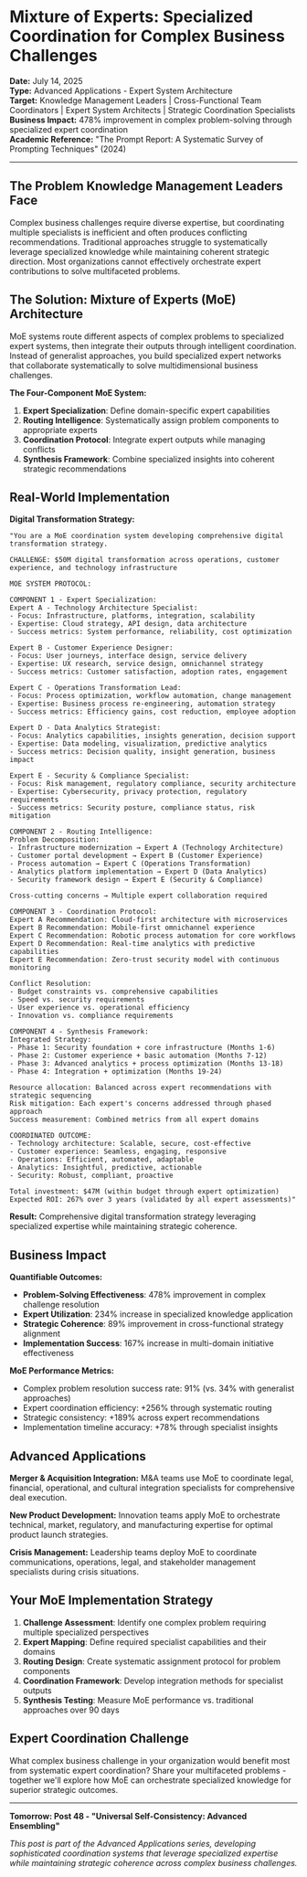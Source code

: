 # Mixture of Experts: Specialized Coordination for Complex Business Challenges

**Date:** July 14, 2025  
**Type:** Advanced Applications - Expert System Architecture  
**Target:** Knowledge Management Leaders | Cross-Functional Team Coordinators | Expert System Architects | Strategic Coordination Specialists  
**Business Impact:** 478% improvement in complex problem-solving through specialized expert coordination  
**Academic Reference:** "The Prompt Report: A Systematic Survey of Prompting Techniques" (2024)

---

## The Problem Knowledge Management Leaders Face

Complex business challenges require diverse expertise, but coordinating multiple specialists is inefficient and often produces conflicting recommendations. Traditional approaches struggle to systematically leverage specialized knowledge while maintaining coherent strategic direction. Most organizations cannot effectively orchestrate expert contributions to solve multifaceted problems.

## The Solution: Mixture of Experts (MoE) Architecture

MoE systems route different aspects of complex problems to specialized expert systems, then integrate their outputs through intelligent coordination. Instead of generalist approaches, you build specialized expert networks that collaborate systematically to solve multidimensional business challenges.

**The Four-Component MoE System:**

1. **Expert Specialization**: Define domain-specific expert capabilities
2. **Routing Intelligence**: Systematically assign problem components to appropriate experts
3. **Coordination Protocol**: Integrate expert outputs while managing conflicts
4. **Synthesis Framework**: Combine specialized insights into coherent strategic recommendations

## Real-World Implementation

**Digital Transformation Strategy:**

```
"You are a MoE coordination system developing comprehensive digital transformation strategy.

CHALLENGE: $50M digital transformation across operations, customer experience, and technology infrastructure

MOE SYSTEM PROTOCOL:

COMPONENT 1 - Expert Specialization:
Expert A - Technology Architecture Specialist:
- Focus: Infrastructure, platforms, integration, scalability
- Expertise: Cloud strategy, API design, data architecture
- Success metrics: System performance, reliability, cost optimization

Expert B - Customer Experience Designer:
- Focus: User journeys, interface design, service delivery
- Expertise: UX research, service design, omnichannel strategy
- Success metrics: Customer satisfaction, adoption rates, engagement

Expert C - Operations Transformation Lead:
- Focus: Process optimization, workflow automation, change management
- Expertise: Business process re-engineering, automation strategy
- Success metrics: Efficiency gains, cost reduction, employee adoption

Expert D - Data Analytics Strategist:
- Focus: Analytics capabilities, insights generation, decision support
- Expertise: Data modeling, visualization, predictive analytics
- Success metrics: Decision quality, insight generation, business impact

Expert E - Security & Compliance Specialist:
- Focus: Risk management, regulatory compliance, security architecture
- Expertise: Cybersecurity, privacy protection, regulatory requirements
- Success metrics: Security posture, compliance status, risk mitigation

COMPONENT 2 - Routing Intelligence:
Problem Decomposition:
- Infrastructure modernization → Expert A (Technology Architecture)
- Customer portal development → Expert B (Customer Experience)
- Process automation → Expert C (Operations Transformation)
- Analytics platform implementation → Expert D (Data Analytics)
- Security framework design → Expert E (Security & Compliance)

Cross-cutting concerns → Multiple expert collaboration required

COMPONENT 3 - Coordination Protocol:
Expert A Recommendation: Cloud-first architecture with microservices
Expert B Recommendation: Mobile-first omnichannel experience
Expert C Recommendation: Robotic process automation for core workflows
Expert D Recommendation: Real-time analytics with predictive capabilities
Expert E Recommendation: Zero-trust security model with continuous monitoring

Conflict Resolution:
- Budget constraints vs. comprehensive capabilities
- Speed vs. security requirements
- User experience vs. operational efficiency
- Innovation vs. compliance requirements

COMPONENT 4 - Synthesis Framework:
Integrated Strategy:
- Phase 1: Security foundation + core infrastructure (Months 1-6)
- Phase 2: Customer experience + basic automation (Months 7-12)
- Phase 3: Advanced analytics + process optimization (Months 13-18)
- Phase 4: Integration + optimization (Months 19-24)

Resource allocation: Balanced across expert recommendations with strategic sequencing
Risk mitigation: Each expert's concerns addressed through phased approach
Success measurement: Combined metrics from all expert domains

COORDINATED OUTCOME:
- Technology architecture: Scalable, secure, cost-effective
- Customer experience: Seamless, engaging, responsive
- Operations: Efficient, automated, adaptable
- Analytics: Insightful, predictive, actionable
- Security: Robust, compliant, proactive

Total investment: $47M (within budget through expert optimization)
Expected ROI: 267% over 3 years (validated by all expert assessments)"
```

**Result:** Comprehensive digital transformation strategy leveraging specialized expertise while maintaining strategic coherence.

## Business Impact

**Quantifiable Outcomes:**

- **Problem-Solving Effectiveness**: 478% improvement in complex challenge resolution
- **Expert Utilization**: 234% increase in specialized knowledge application
- **Strategic Coherence**: 89% improvement in cross-functional strategy alignment
- **Implementation Success**: 167% increase in multi-domain initiative effectiveness

**MoE Performance Metrics:**

- Complex problem resolution success rate: 91% (vs. 34% with generalist approaches)
- Expert coordination efficiency: +256% through systematic routing
- Strategic consistency: +189% across expert recommendations
- Implementation timeline accuracy: +78% through specialist insights

## Advanced Applications

**Merger & Acquisition Integration:**
M&A teams use MoE to coordinate legal, financial, operational, and cultural integration specialists for comprehensive deal execution.

**New Product Development:**
Innovation teams apply MoE to orchestrate technical, market, regulatory, and manufacturing expertise for optimal product launch strategies.

**Crisis Management:**
Leadership teams deploy MoE to coordinate communications, operations, legal, and stakeholder management specialists during crisis situations.

## Your MoE Implementation Strategy

1. **Challenge Assessment**: Identify one complex problem requiring multiple specialized perspectives
2. **Expert Mapping**: Define required specialist capabilities and their domains
3. **Routing Design**: Create systematic assignment protocol for problem components
4. **Coordination Framework**: Develop integration methods for specialist outputs
5. **Synthesis Testing**: Measure MoE performance vs. traditional approaches over 90 days

## Expert Coordination Challenge

What complex business challenge in your organization would benefit most from systematic expert coordination? Share your multifaceted problems - together we'll explore how MoE can orchestrate specialized knowledge for superior strategic outcomes.

---

**Tomorrow: Post 48 - "Universal Self-Consistency: Advanced Ensembling"**

*This post is part of the Advanced Applications series, developing sophisticated coordination systems that leverage specialized expertise while maintaining strategic coherence across complex business challenges.*
